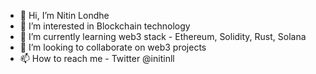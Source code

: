 - 👋 Hi, I’m Nitin Londhe
- 👀 I’m interested in Blockchain technology
- 🌱 I’m currently learning web3 stack - Ethereum, Solidity, Rust, Solana
- 💞️ I’m looking to collaborate on web3 projects
- 📫 How to reach me - Twitter @initinll

<!---
initinll/initinll is a ✨ special ✨ repository because its `README.md` (this file) appears on your GitHub profile.
You can click the Preview link to take a look at your changes.
--->
